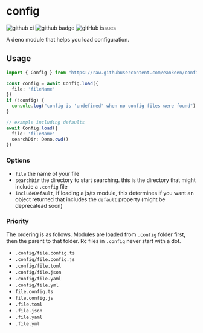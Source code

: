 # config

![github ci](https://github.com/eankeen/config/workflows/Test%20CI/badge.svg?branch=master) ![github badge](https://img.shields.io/github/license/eankeen/config) ![gitHub issues](https://img.shields.io/github/issues/eankeen/config)

A deno module that helps you load configuration.

## Usage

```ts
import { Config } from "https://raw.githubusercontent.com/eankeen/config/master/mod.ts"

const config = await Config.load({
  file: 'fileName'
})
if (!config) {
  console.log("config is 'undefined' when no config files were found")
}

// example including defaults
await Config.load({
  file: 'fileName'
  searchDir: Deno.cwd()
})
```

### Options

- `file` the name of your file
- `searchDir` the directory to start searching. this is the directory that might include a `.config` file
- `includeDefault`, if loading a js/ts module, this determines if you want an object returned that includes the `default` property (might be deprecatead soon)

### Priority

The ordering is as follows. Modules are loaded from `.config` folder first, then the parent to that folder. Rc files in `.config` never start with a dot.

- `.config/file.config.ts`
- `.config/file.config.js`
- `.config/file.toml`
- `.config/file.json`
- `.config/file.yaml`
- `.config/file.yml`
- `file.config.ts`
- `file.config.js`
- `.file.toml`
- `.file.json`
- `.file.yaml`
- `.file.yml`

